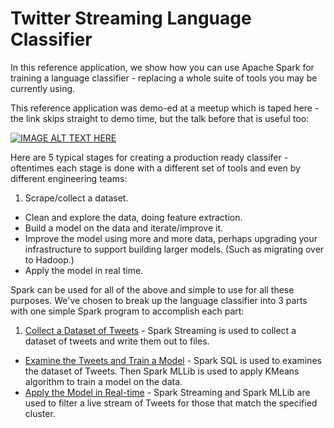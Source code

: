 # Twitter Streaming Language Classifier

In this reference application, we show how you can use Apache Spark for training a language classifier - replacing a whole suite of tools you may be currently using.

This reference application was demo-ed at a meetup which is taped here - the link skips straight to demo time, but the talk before that is useful too:

[![IMAGE ALT TEXT HERE](http://img.youtube.com/vi/FjhRkfAuU7I/0.jpg)](https://www.youtube.com/watch?v=FjhRkfAuU7I#t=2030)

Here are 5 typical stages for creating a production ready classifer - oftentimes each stage is done with a different set of tools and even by different engineering teams:

1. Scrape/collect a dataset.
* Clean and explore the data, doing feature extraction.
* Build a model on the data and iterate/improve it.
* Improve the model using more and more data, perhaps upgrading your infrastructure to support building larger models.  (Such as migrating over to Hadoop.)
* Apply the model in real time.

Spark can be used for all of the above and simple to use for all these purposes.  We've chosen to break up the language classifier into 3 parts with one simple Spark program to accomplish each part:

1. [Collect a Dataset of Tweets](twitter_classifier/collect.md) - Spark Streaming is used to collect a dataset of tweets and write them out to files.
* [Examine the Tweets and Train a Model](twitter_classifier/examine_and_train.md) - Spark SQL is used to examines the dataset of Tweets.  Then Spark MLLib is used to apply KMeans algorithm to train a model on the data.
* [Apply the Model in Real-time](twitter_classifier/predict.md) - Spark Streaming and Spark MLLib are used to filter a live stream of Tweets for those that match the specified cluster.
